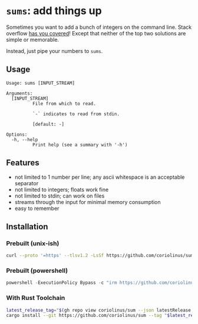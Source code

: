 # `sums`: add things up

Sometimes you want to add a bunch of integers on the command line.
Stack overflow [has you covered](https://stackoverflow.com/questions/450799/shell-command-to-sum-integers-one-per-line)!
Except that neither of the top two solutions are simple or memorable.

Instead, just pipe your numbers to `sums`.

## Usage

```text
Usage: sums [INPUT_STREAM]

Arguments:
  [INPUT_STREAM]
          File from which to read.

          `-` indicates to read from stdin.

          [default: -]

Options:
  -h, --help
          Print help (see a summary with '-h')
```

## Features

- not limited to 1 number per line; any ascii whitespace is an acceptable separator
- not limited to integers; floats work fine
- not limited to stdin; can work on files
- streams through the input for minimal memory consumption
- easy to remember

## Installation

### Prebuilt (unix-ish)

```sh
curl --proto '=https' --tlsv1.2 -LsSf https://github.com/coriolinus/sum/releases/latest/download/sum-installer.sh | sh
```

### Prebuilt (powershell)

```powershell
powershell -ExecutionPolicy Bypass -c "irm https://github.com/coriolinus/sum/releases/latest/download/sum-installer.ps1 | iex"
```

### With Rust Toolchain

```sh
latest_release_tag="$(gh repo view coriolinus/sum --json latestRelease --jq '.latestRelease.tagName')"
cargo install --git https://github.com/coriolinus/sum --tag "$latest_release_tag"
```
